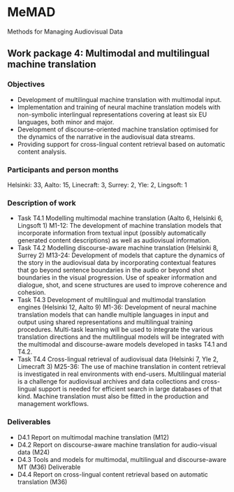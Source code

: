 # MeMAD

Methods for Managing Audiovisual Data

## Work package 4: Multimodal and multilingual machine translation

### Objectives

* Development of multilingual machine translation with multimodal input.
* Implementation and training of neural machine translation models with non-symbolic interlingual representations covering at least six EU languages, both minor and major.
* Development of discourse-oriented machine translation optimised for the dynamics of the narrative in the audiovisual data streams.
* Providing support for cross-lingual content retrieval based on automatic content analysis.

### Participants and person months

Helsinki: 33, Aalto: 15, Linecraft: 3, Surrey: 2, Yle: 2, Lingsoft: 1

### Description of work

* Task T4.1 Modelling multimodal machine translation (Aalto 6, Helsinki 6, Lingsoft 1) M1-12: The development of machine translation models that incorporate information from textual input (possibly automatically generated content descriptions) as well as audiovisual information.
* Task T4.2 Modelling discourse-aware machine translation (Helsinki 8, Surrey 2) M13-24: Development of models that capture the dynamics of the story in the audiovisual data by incorporating contextual features that go beyond sentence boundaries in the audio or beyond shot boundaries in the visual progression. Use of speaker information and dialogue, shot, and scene structures are used to improve coherence and cohesion.
* Task T4.3 Development of multilingual and multimodal translation engines (Helsinki 12, Aalto 9) M1-36: Development of neural machine translation models that can handle multiple languages in input and output using shared representations and multilingual training procedures. Multi-task learning will be used to integrate the various translation directions and the multilingual models will be integrated with the multimodal and discourse-aware models developed in tasks T4.1 and T4.2.
* Task T4.4 Cross-lingual retrieval of audiovisual data (Helsinki 7, Yle 2, Limecraft 3) M25-36: The use of machine translation in content retrieval is investigated in real environments with end-users. Multilingual material is a challenge for audiovisual archives and data collections and cross-lingual support is needed for efficient search in large databases of that kind. Machine translation must also be fitted in the production and management workflows.

### Deliverables

* D4.1 Report on multimodal machine translation (M12)
* D4.2 Report on discourse-aware machine translation for audio-visual data (M24) 
* D4.3 Tools and models for multimodal, multilingual and discourse-aware MT (M36) Deliverable
* D4.4 Report on cross-lingual content retrieval based on automatic translation (M36)
